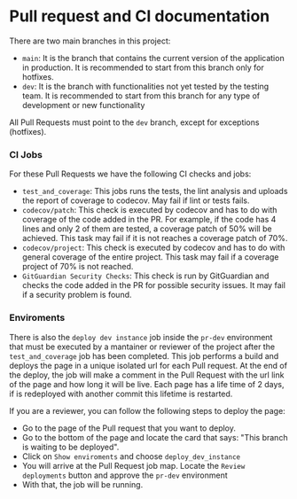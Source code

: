 # Pull request and CI documentation

There are two main branches in this project:
   
- `main`: It is the branch that contains the current version of the application in production. 
   It is recommended to start from this branch only for hotfixes.
- `dev`: It is the branch with functionalities not yet tested by the testing team.
   It is recommended to start from this branch for any type of development or new functionality

All Pull Requests must point to the `dev` branch, except for exceptions (hotfixes). 

### CI Jobs

For these Pull Requests we have the following CI checks and jobs:

- `test_and_coverage`: This jobs runs the tests, the lint analysis and uploads the report of
   coverage to codecov. May fail if lint or tests fails.
- `codecov/patch`: This check is executed by codecov and has to do with coverage
   of the code added in the PR. For example, if the code has 4 lines and only 2 of them
   are tested, a coverage patch of 50% will be achieved. This task may fail if it is not
   reaches a coverage patch of 70%.
- `codecov/project`: This check is executed by codecov and has to do with
   general coverage of the entire project. This task may fail if a coverage project of 70% is not reached.
- `GitGuardian Security Checks`: This check is run by GitGuardian and checks the code 
   added in the PR for possible security issues. It may fail if a security problem is found.

### Enviroments

There is also the `deploy dev instance` job inside the `pr-dev` environment that must be executed
by a mantainer or reviewer of the project after the `test_and_coverage` job has been completed.
This job performs a build and deploys the page in a unique isolated url for each Pull request.
At the end of the deploy, the job will make a comment in the Pull Request with the url link of the page and
how long it will be live. Each page has a life time of 2 days, if is redeployed
with another commit this lifetime is restarted.

If you are a reviewer, you can follow the following steps to deploy the page:

- Go to the page of the Pull request that you want to deploy.
- Go to the bottom of the page and locate the card that says: "This branch is waiting to be deployed".
- Click on `Show enviroments` and choose `deploy_dev_instance`
- You will arrive at the Pull Request job map. Locate the `Review deployments` button and approve the `pr-dev` environment
- With that, the job will be running.
